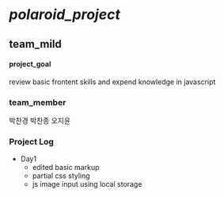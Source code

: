 # ***polaroid_project***


## **team_mild**


#### project_goal
review basic frontent skills and expend knowledge in javascript

### team_member
박찬경
박찬종
오지윤


### Project Log
* Day1
    * edited basic markup
    * partial css styling
    * js image input using local storage








 